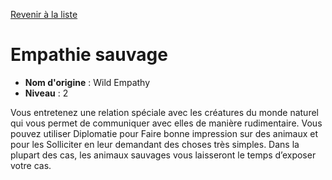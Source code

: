 [Revenir à la liste](list.md)

# Empathie sauvage

 * **Nom d'origine** : Wild Empathy
 * **Niveau** : 2


<p>Vous entretenez une relation spéciale avec les créatures du monde naturel qui vous permet de communiquer avec elles de manière rudimentaire. Vous pouvez utiliser Diplomatie pour Faire bonne impression sur des animaux et pour les Solliciter en leur demandant des choses très simples. Dans la plupart des cas, les animaux sauvages vous laisseront le temps d’exposer votre cas.</p>
